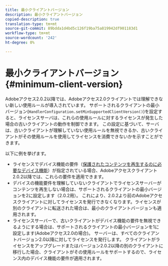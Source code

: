 ```yaml
---
title: 最小クライアントバージョン
description: 最小クライアントバージョン
copied-description: true
translation-type: tm+mt
source-git-commit: 89bdda1d4bd5c126f19ba75a819942df901183d1
workflow-type: tm+mt
source-wordcount: '242'
ht-degree: 0%

---
```



# 最小クライアントバージョン{#minimum-client-version}

Adobeアクセス2.0.2以降では、Adobeアクセス2.0クライアントでは理解できない新しい使用ルールが導入されています。 サポートされるクライアントの最小バージョン(`HandlerConfiguration.setMinSupportedClientVersion()`)を設定すると、ライセンスサーバは、これらの使用ルールに対するライセンスが発生した場合の古いクライアントの動作を制御できます。 この設定に基づいて、サーバは、古いクライアントが理解していない使用ルールを無視できるか、古いクライアントがその使用ルールを使用してライセンスを消費できないかを示すことができます。

以下に例を挙げます。

* ライセンスでデバイス機能の要件（[保護されたコンテンツを再生するのに必要なデバイス機能](../../../aaxs-protecting-content/content-introduction/content-usage-rules/content-runtime-application-restrictions/content-device-capabilities.md)）が指定されている場合、Adobeアクセスクライアント2.0.2以降では、これらの要件を適用できます。
* デバイスの機能要件を理解していないクライアントでライセンスサーバーがコンテンツを再生しない場合は、サポートされるクライアントの最小バージョンを2に設定します（2.0.2用）。 これにより、2.0.2より前のAdobeアクセスクライアントに対してライセンスを発行できなくなります。ライセンスが別のクライアントに転送された場合は、最小のクライアントバージョンも適用されます。
* ライセンスサーバーで、古いクライアントがデバイス機能の要件を無視できるようにする場合は、サポートされるクライアントの最小バージョンを1に設定します(Adobeアクセス2.0の場合)。 サーバーは、すべてのクライアントバージョン2.0以降に対してライセンスを発行します。 クライアントがライセンスをアップグレードまたはバージョン2.0.2以降の別のクライアントに移行した場合、クライアントがその使用ルールをサポートするので、ライセンス内のデバイス機能の要件が適用されます。

